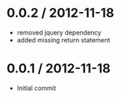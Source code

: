 
0.0.2 / 2012-11-18
==================

  * removed jquery dependency
  * added missing return statement

0.0.1 / 2012-11-18
==================

  * Initial commit
